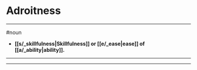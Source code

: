 # Adroitness
---
#noun
- **[[s/_skillfulness|Skillfulness]] or [[e/_ease|ease]] of [[a/_ability|ability]].**
---
---

